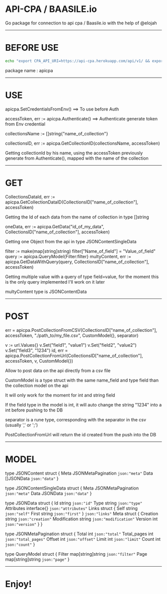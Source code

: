 # API-CPA / BAASILE.io

Go package for connection to api cpa / Baasile.io with the help of @elojah

------------------------------------------------------------------------------------------------------

# BEFORE USE

```bash
echo "export CPA_API_URI=https://api-cpa.herokuapp.com/api/v1/ && export CPA_AUTH_URL=oauth/token/ && export CPA_SERVICE_URL=services/ && export CPA_COLLECTION_URL=collections/ && export CPA_COLLECTION_DATA_URL=relationships/donnees/ && export CPA_COLLECTION_SERVICE_URL=relationships/collections/ && export POST_ACCESS_TOKEN="?access_token=" && export ID_PUBLIC_SERVICE="public_token" && export ID_PRIVATE_SERVICE="prive_token"" >> $HOME/.zshrc && source ~/.zshrc
```

package name : apicpa

------------------------------------------------------------------------------------------------------

# USE

apicpa.SetCredentialsFromEnv() ==> To use before Auth

accessToken, err := apicpa.Authenticate() ==> Authenticate generate token from Env credential

collectionsName := []string{"name_of_collection"}

collectionsID, err := apicpa.GetCollectionID(collectionsName, accessToken)

Getting collectionId by his name, using the accessToken previously generate from Authenticate(),
mapped with the name of the collection

------------------------------------------------------------------------------------------------------

# GET


CollectionsDataId, err := apicpa.GetCollectionDataID(CollectionsID["name_of_collection"], accessToken)

Getting the Id of each data from the name of collection in type []string

oneData, err := apicpa.GetData("id_of_my_data", CollectionsID["name_of_collection"], accessToken)

Getting one Object from the api in type JSONContentSingleData

filter := make(map[string]string)
filter["Name_of_field"] = "Value_of_field"
query := apicpa.QueryModel{Filter:filter}
multyContent, err := apicpa.GetDataWithQuery(query, CollectionsID["name_of_collection"], accessToken)

Getting multiple value with a query of type field=value, for the moment this is the only query implemented
I'll work on it later

multyContent type is JSONContentData

------------------------------------------------------------------------------------------------------

# POST

err = apicpa.PostCollectionFromCSV(CollectionsID["name_of_collection"], accessToken, "./path_to/my_file.csv", CustomModel{}, separator)

v := url.Values{}
v.Set("field1", "value1")
v.Set("field2", "value2")
v.Set("field3", "1234")
id, err = apicpa.PostCollectionFromUrl(CollectionsID["name_of_collection"], accessToken, v, CustomModel{})

Allow to post data on the api directly from a csv file

CustomModel is a type struct with the same name_field and type field than the collection model on the api

It will only work for the moment for int and string field

If the field type in the model is int, it will auto change the string "1234" into a int before pushing to
the DB

separator is a rune type, corresponding with the separator in the csv (usually ',' or ';')

PostCollectionFromUrl will return the id created from the push into the DB

--------------------------------------------------------------------------------------------------------

# MODEL

type JSONContent struct {
	Meta JSONMetaPagination `json:"meta"`
	Data []JSONData         `json:"data"`
}

type JSONContentSingleData struct {
	Meta JSONMetaPagination `json:"meta"`
	Data JSONData           `json:"data"`
}

type JSONData struct {
	Id         string      `json:"id"`
	Type       string      `json:"type"`
	Attributes interface{} `json:"attributes"`
	Links      struct {
		Self  string `json:"self"`
		First string `json:"first"`
	} `json:"links"`
	Meta struct {
		Creation     string `json:"creation"`
		Modification string `json:"modification"`
		Version      int    `json:"version"`
	}
}

type JSONMetaPagination struct {
	Total       int `json:"total"`
	Total_pages int `json:"total_pages"`
	Offset      int `json:"offset"`
	Limit       int `json:"limit"`
	Count       int `json:"count"`
}

type QueryModel struct {
	Filter map[string]string `json:"filter"`
	Page   map[string]string `json:"page"`
}

----------------------------------------------------------------------------------------------------------

# Enjoy!
